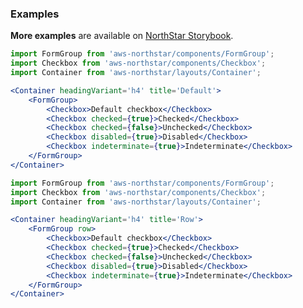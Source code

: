 ### Examples

**More examples** are available on <a href="https://storybook.northstar.aws-prototyping.cloud/?path=/story/components-formgroup--default" target="_blank" rel="noreferrer noopener">NorthStar Storybook</a>.

```jsx
import FormGroup from 'aws-northstar/components/FormGroup';
import Checkbox from 'aws-northstar/components/Checkbox';
import Container from 'aws-northstar/layouts/Container';

<Container headingVariant='h4' title='Default'>
    <FormGroup>
        <Checkbox>Default checkbox</Checkbox>
        <Checkbox checked={true}>Checked</Checkbox>
        <Checkbox checked={false}>Unchecked</Checkbox>
        <Checkbox disabled={true}>Disabled</Checkbox>
        <Checkbox indeterminate={true}>Indeterminate</Checkbox>
    </FormGroup>
</Container>
```

```jsx
import FormGroup from 'aws-northstar/components/FormGroup';
import Checkbox from 'aws-northstar/components/Checkbox';
import Container from 'aws-northstar/layouts/Container';

<Container headingVariant='h4' title='Row'>
    <FormGroup row>
        <Checkbox>Default checkbox</Checkbox>
        <Checkbox checked={true}>Checked</Checkbox>
        <Checkbox checked={false}>Unchecked</Checkbox>
        <Checkbox disabled={true}>Disabled</Checkbox>
        <Checkbox indeterminate={true}>Indeterminate</Checkbox>
    </FormGroup>
</Container>
```



